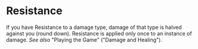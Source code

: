 # Resistance

If you have Resistance to a damage type, damage of that type is halved against you (round down). Resistance is applied only once to an instance of damage. *See also* "Playing the Game" ("Damage and Healing").